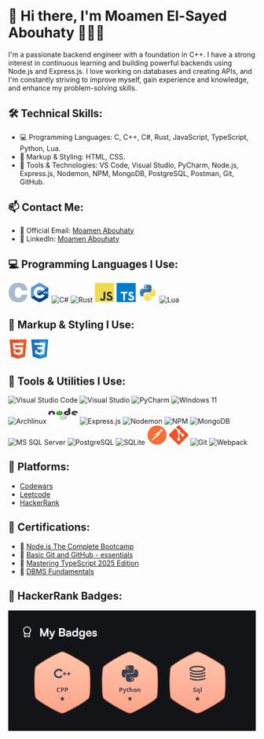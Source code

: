 # 👋 Hi there, I'm Moamen El-Sayed Abouhaty 🧑🏻‍💻 

I'm a passionate backend engineer with a foundation in C++. I have a strong interest in continuous learning and building powerful backends using Node.js and Express.js. I love working on databases and creating APIs, and I'm constantly striving to improve myself, gain experience and knowledge, and enhance my problem-solving skills.

## 🛠️ Technical Skills:

- 💻 Programming Languages: C, C++, C#, Rust, JavaScript, TypeScript, Python, Lua.
- 🎨 Markup & Styling: HTML, CSS.
- 🧰 Tools & Technologies: VS Code, Visual Studio, PyCharm, Node.js, Express.js, Nodemon, NPM, MongoDB, PostgreSQL, Postman, Git, GitHub.

## 📫 Contact Me:

- 📧 Official Email: [Moamen Abouhaty](mailto:moamenprogrammer95@gmail.com)
- 💼 LinkedIn: [Moamen Abouhaty](https://www.linkedin.com/in/moamen-abouhaty-19054b355)

## 💻 Programming Languages I Use:

<p>
  <img src="https://raw.githubusercontent.com/devicons/devicon/master/icons/c/c-original.svg" alt="C" width="40" height="40" title="C"/>
  <img src="https://raw.githubusercontent.com/devicons/devicon/master/icons/cplusplus/cplusplus-original.svg" alt="C++" width="40" height="40" title="C++"/>
  <img src="https://cdn.jsdelivr.net/gh/devicons/devicon@latest/icons/csharp/csharp-original.svg" alt="C#" width="40" height="40" title="C#"/>
  <img src="https://cdn.jsdelivr.net/gh/devicons/devicon@latest/icons/rust/rust-original.svg" alt="Rust" width="40" height="40" title="Rust"/>
  <img src="https://raw.githubusercontent.com/devicons/devicon/master/icons/javascript/javascript-original.svg" alt="JavaScript" width="40" height="40" title="JavaScript"/>
  <img src="https://raw.githubusercontent.com/devicons/devicon/master/icons/typescript/typescript-original.svg" alt="TypeScript" width="40" height="40" title="TypeScript"/>
  <img src="https://raw.githubusercontent.com/devicons/devicon/master/icons/python/python-original.svg" alt="Python" width="40" height="40" title="Python"/>
  <img src="https://cdn.jsdelivr.net/gh/devicons/devicon/icons/lua/lua-original.svg" alt="Lua" width="40" height="40" title="Lua"/>
</p>

## 🎨 Markup & Styling I Use:

<p>
  <img src="https://raw.githubusercontent.com/devicons/devicon/master/icons/html5/html5-original.svg" alt="HTML5" width="40" height="40" title="HTML5"/>
  <img src="https://raw.githubusercontent.com/devicons/devicon/master/icons/css3/css3-original.svg" alt="CSS3" width="40" height="40" title="CSS3"/>
</p>

## 🧰 Tools & Utilities I Use:

<p>
  <img src="https://cdn.jsdelivr.net/gh/devicons/devicon@latest/icons/vscode/vscode-original.svg" alt="Visual Studio Code" width="40" height="40" title="Visual Studio Code"/>
  <img src="https://cdn.jsdelivr.net/gh/devicons/devicon@latest/icons/visualstudio/visualstudio-original.svg" alt="Visual Studio" width="40" height="40" title="Visual Studio"/>
  <img src="https://resources.jetbrains.com/storage/products/pycharm/img/meta/pycharm_logo_300x300.png" alt="PyCharm" width="40" height="40" title="PyCharm"/>
  <img src="https://cdn.jsdelivr.net/gh/devicons/devicon@latest/icons/windows11/windows11-original-wordmark.svg" alt="Windows 11" width="40" height="40" title="Windows 11"/>
  <img src="https://cdn.jsdelivr.net/gh/devicons/devicon@latest/icons/archlinux/archlinux-original-wordmark.svg" alt="Archlinux" width="40" height="40" title="Archlinux"/>
  <img src="https://raw.githubusercontent.com/devicons/devicon/master/icons/nodejs/nodejs-original-wordmark.svg" alt="Node.js" width="60" height="40" title="Node.js"/>
  <img src="https://upload.wikimedia.org/wikipedia/commons/6/64/Expressjs.png" alt="Express.js" width="80" height="30" title="Express.js"/>
  <img src="https://cdn.jsdelivr.net/gh/devicons/devicon@latest/icons/nodemon/nodemon-original.svg" alt="Nodemon" width="60" height="40" title="Nodemon"/>
  <img src="https://cdn.jsdelivr.net/gh/devicons/devicon@latest/icons/npm/npm-original-wordmark.svg" alt="NPM" width="60" height="40" title="NPM"/>
  <img src="https://cdn.jsdelivr.net/gh/devicons/devicon@latest/icons/mongodb/mongodb-original-wordmark.svg" alt="MongoDB" width="40" height="40" title="MongoDB"/>
  <img src="https://cdn.jsdelivr.net/gh/devicons/devicon@latest/icons/microsoftsqlserver/microsoftsqlserver-plain-wordmark.svg" alt="MS SQL Server" width="40" height="40" title="MS SQL Server" />
  <img src="https://cdn.jsdelivr.net/gh/devicons/devicon@latest/icons/postgresql/postgresql-original-wordmark.svg" alt="PostgreSQL" width="40" height="40" title="PostgreSQL"/>
  <img src="https://cdn.jsdelivr.net/gh/devicons/devicon@latest/icons/sqlite/sqlite-original-wordmark.svg" alt="SQLite" width="40" height="40" title="SQLite" />
  <img src="https://raw.githubusercontent.com/devicons/devicon/master/icons/postman/postman-original.svg" alt="Postman" width="40" height="40" title="Postman"/>
  <img src="https://raw.githubusercontent.com/devicons/devicon/master/icons/git/git-original.svg" alt="Git" width="40" height="40" title="Git"/>
  <img src="https://cdn.jsdelivr.net/gh/devicons/devicon@latest/icons/github/github-original-wordmark.svg" alt="Git" width="40" height="40" title="GitHub" />
  <img src="https://cdn.jsdelivr.net/gh/devicons/devicon@latest/icons/webpack/webpack-original-wordmark.svg" alt="Webpack" width="40" height="40" title="Webpack" />
</p>

## 🌟 Platforms:
- [Codewars](https://www.codewars.com/users/MoamenEl-Sayed95)
- [Leetcode](https://leetcode.com/u/Moamen_Abouhaty95)
- [HackerRank](https://www.hackerrank.com/profile/codemaker95)

## 📜 Certifications: 
- 📜 [Node.js The Complete Bootcamp](https://udemy-certificate.s3.amazonaws.com/image/UC-265b2be4-b0f7-46af-8bd8-c6593ee72344.jpg)
- 📜 [Basic Git and GitHub - essentials](https://udemy-certificate.s3.amazonaws.com/image/UC-6c2fdae4-4ab4-4d55-971e-65f7b69327a7.jpg)
- 📜 [Mastering TypeScript 2025 Edition](https://udemy-certificate.s3.amazonaws.com/image/UC-a7969821-7b79-42b9-ba66-72f07490474f.jpg)
- 📜 [DBMS Fundamentals](https://it-sharks.com/identity/certificates/courses/thumbs/C-377660.png?)
  
## 🏅 HackerRank Badges:
[![HackerRank Badges](https://raw.githubusercontent.com/MoamenEl-Sayed95/MoamenEl-Sayed95/refs/heads/main/my_badges.jpg)](https://www.hackerrank.com/profile/codemaker95)
